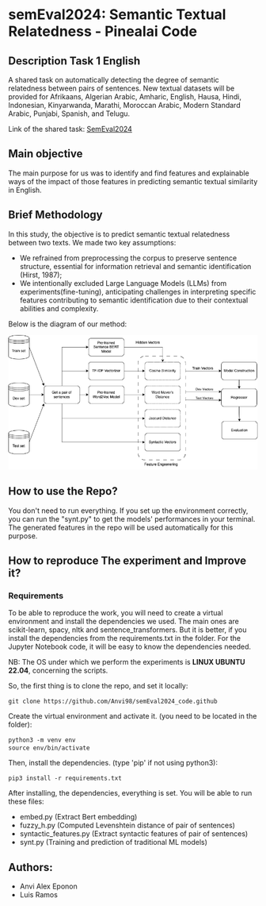 # semEval2024: Semantic Textual Relatedness - Pinealai Code 
## Description Task 1 English
A shared task on automatically detecting the degree of semantic relatedness between pairs of sentences. New textual datasets will be provided for Afrikaans, Algerian Arabic, Amharic, English, Hausa, Hindi, Indonesian, Kinyarwanda, Marathi, Moroccan Arabic, Modern Standard Arabic, Punjabi, Spanish, and Telugu.

Link of the shared task: [SemEval2024](https://github.com/semantic-textual-relatedness/Semantic_Relatedness_SemEval2024)

## Main objective
The main purpose for us was to identify and find features and explainable ways of the impact of those features in predicting semantic textual similarity in English.

## Brief Methodology
In this study, the objective is to predict semantic textual relatedness between two texts. We made
two key assumptions:
- We refrained from preprocessing the corpus to preserve sentence structure, essential for information retrieval and semantic identification (Hirst, 1987);
- We intentionally excluded Large Language Models (LLMs) from experiments(fine-tuning), anticipating challenges in interpreting specific features contributing to semantic identification due to their contextual abilities and complexity.

Below is the diagram of our method:

![Diagram of Pinealai Methodology](Method-STR.png "Pinealai Methodology")

## How to use the Repo?
You don't need to run everything. If you set up the environment correctly, you can run the "synt.py" to get the models' performances in your terminal. The generated features in the repo will be used automatically for this purpose.

## How to reproduce The experiment and Improve it?
### Requirements
To be able to reproduce the work, you will need to create a virtual environment and install the dependencies we  used. The main ones are scikit-learn, spacy, nltk and sentence_transformers. But it is better, if you install the dependencies from the requirements.txt in the folder. For the Jupyter Notebook code, it will be easy to know the dependencies needed.

NB: The OS under which we perform the experiments is **LINUX UBUNTU 22.04**, concerning the scripts.

So, the first thing is to clone the repo, and set it locally:
``` 
git clone https://github.com/Anvi98/semEval2024_code.github 
```
Create the virtual environment and activate it. (you need to be located in the folder):
``` 
python3 -m venv env 
source env/bin/activate
``` 
Then, install the dependencies. (type 'pip' if not using python3):
``` 
pip3 install -r requirements.txt
``` 
After installing, the dependencies, everything is set. You will be able to run these files:
- embed.py (Extract Bert embedding)
- fuzzy_h.py (Computed Levenshtein distance of pair of sentences)
- syntactic_features.py (Extract syntactic features of pair of sentences)
- synt.py (Training and prediction of traditional ML models)


## Authors:
- Anvi Alex Eponon
- Luis Ramos
